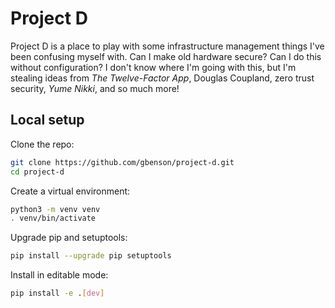 # Project D
Project D is a place to play with some infrastructure management
things I've been confusing myself with.  Can I make old hardware
secure?  Can I do this without configuration?  I don't know where I'm
going with this, but I'm stealing ideas from _The Twelve-Factor App_,
Douglas Coupland, zero trust security, _Yume Nikki_, and so much more!

## Local setup
Clone the repo:
```sh
git clone https://github.com/gbenson/project-d.git
cd project-d
```
Create a virtual environment:
```sh
python3 -m venv venv
. venv/bin/activate
```
Upgrade pip and setuptools:
```sh
pip install --upgrade pip setuptools
```
Install in editable mode:
```sh
pip install -e .[dev]
```
